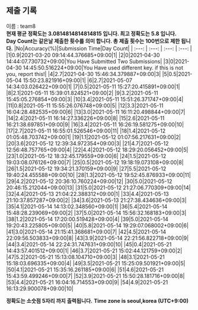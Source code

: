 


  
## 제출 기록  
이름 : team8  
**현재 평균 정확도는 3.0814814814814815 입니다. 최고 정확도는 5.8 입니다.**  
**Day Count는 같은날 제출한 횟수를 의미 합니다. 총 제출 횟수는 100번으로 제한 됩니다.**
|No|Accuracy(%)|Submission Time|Day Count|
| :---: | :---: | :---: | :---: |
|1|0.9|2021-03-20 09:14:44.376685+09:00|1|
|2|0|2021-04-30 14:44:07.730732+09:00|You Have Submitted Two Submissions|
|3|0|2021-04-30 14:45:50.516224+09:00|You Have used different key. if this is not you, report this!|
|4|2.7|2021-04-30 15:46:34.379887+09:00|3|
|5|0.5|2021-05-04 15:50:23.821916+09:00|1|
|6|2.7|2021-05-07 14:34:03.026422+09:00|1|
|7|0.5|2021-05-11 15:27:20.415891+09:00|1|
|8|2.1|2021-05-11 15:39:01.824521+09:00|2|
|9|3.2|2021-05-11 15:45:05.276854+09:00|3|
|10|3.4|2021-05-11 15:51:26.371747+09:00|4|
|11|0.8|2021-05-11 15:55:26.076748+09:00|5|
|12|3.3|2021-05-11 16:04:28.482535+09:00|6|
|13|3.0|2021-05-11 16:11:20.498844+09:00|7|
|14|2.4|2021-05-11 16:14:27.336226+09:00|8|
|15|2.6|2021-05-11 16:21:38.697851+09:00|9|
|16|3.4|2021-05-11 16:26:19.581275+09:00|10|
|17|2.7|2021-05-11 16:55:01.526546+09:00|11|
|18|1.4|2021-05-12 01:05:48.703742+09:00|1|
|19|1.1|2021-05-12 01:07:56.217631+09:00|2|
|20|3.6|2021-05-12 12:39:34.972354+09:00|3|
|21|4.7|2021-05-12 12:56:48.757765+09:00|4|
|22|4.4|2021-05-12 18:29:20.056452+09:00|5|
|23|1.0|2021-05-12 18:32:45.179559+09:00|6|
|24|1.5|2021-05-12 19:03:08.076126+09:00|7|
|25|0.5|2021-05-12 19:18:19.073108+09:00|8|
|26|1.5|2021-05-12 19:34:21.370159+09:00|9|
|27|5.5|2021-05-12 19:40:24.455588+09:00|10|
|28|1.3|2021-05-12 19:52:45.876933+09:00|11|
|29|4.2|2021-05-12 20:36:10.760224+09:00|12|
|30|5.0|2021-05-12 20:46:15.212044+09:00|13|
|31|5.0|2021-05-12 21:27:06.770309+09:00|14|
|32|4.4|2021-05-13 21:04:22.388312+09:00|1|
|33|4.4|2021-05-13 21:10:37.857287+09:00|2|
|34|3.6|2021-05-13 21:27:38.434636+09:00|3|
|35|4.1|2021-05-14 14:13:02.348560+09:00|1|
|36|5.4|2021-05-14 15:48:28.239069+09:00|2|
|37|5.0|2021-05-14 15:56:32.168183+09:00|3|
|38|1.2|2021-05-14 17:20:00.519428+09:00|4|
|39|5.0|2021-05-14 19:20:43.225805+09:00|5|
|40|5.8|2021-05-14 19:29:07.068002+09:00|6|
|41|3.0|2021-05-14 21:15:41.368681+09:00|7|
|42|4.5|2021-05-14 22:09:56.503833+09:00|8|
|43|3.9|2021-05-14 22:21:56.822718+09:00|9|
|44|3.4|2021-05-14 22:24:31.747631+09:00|10|
|45|0.4|2021-05-21 14:43:57.401512+09:00|1|
|46|3.7|2021-05-21 15:02:44.121759+09:00|2|
|47|5.2|2021-05-21 15:13:08.104710+09:00|3|
|48|3.1|2021-05-21 15:18:03.696335+09:00|4|
|49|3.5|2021-05-21 15:25:09.501921+09:00|5|
|50|4.1|2021-05-21 15:35:16.261185+09:00|6|
|51|4.6|2021-05-21 15:43:59.499246+09:00|7|
|52|3.9|2021-05-21 15:50:28.181716+09:00|8|
|53|4.4|2021-05-21 16:04:16.714553+09:00|9|
|54|4.9|2021-05-21 16:13:29.900078+09:00|10|


**정확도는 소숫점 5자리 까지 출력됩니다.**
**Time zone is seoul,korea (UTC+9:00)**
